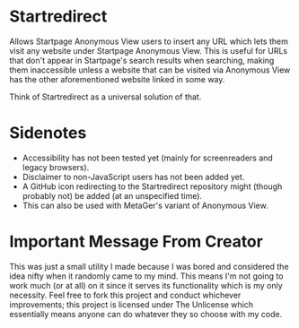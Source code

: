 # Startredirect

Allows Startpage Anonymous View users to insert any URL which lets them visit any website under Startpage Anonymous View. This is useful for URLs that don't appear in Startpage's search results when searching, making them inaccessible unless a website that can be visited via Anonymous View has the other aforementioned website linked in some way.

Think of Startredirect as a universal solution of that.

# Sidenotes

- Accessibility has not been tested yet (mainly for screenreaders and legacy browsers).
- Disclaimer to non-JavaScript users has not been added yet.
- A GitHub icon redirecting to the Startredirect repository might (though probably not) be added (at an unspecified time).
- This can also be used with MetaGer's variant of Anonymous View.

# Important Message From Creator

This was just a small utility I made because I was bored and considered the idea nifty when it randomly came to my mind. This means I'm not going to work much (or at all) on it since it serves its functionality which is my only necessity. Feel free to fork this project and conduct whichever improvements; this project is licensed under The Unlicense which essentially means anyone can do whatever they so choose with my code.
